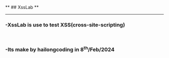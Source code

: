 ** ## XssLab **
<hr>
<h3>-XssLab is use to test XSS(cross-site-scripting)</h3><br>
<h3>-Its make by hailongcoding in 8<sup>th</sup>/Feb/2024</h3>
